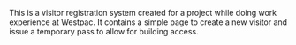 This is a visitor registration system created for a project while doing work experience at Westpac. It contains a simple page to create a new visitor and issue a temporary pass to allow for building access.
